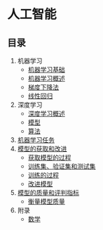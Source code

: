 # 人工智能

## 目录

1. 机器学习
   - [机器学习基础](./ReadMe/ML.md)
   - [机器学习概述](./ReadMe/1.md)
   - [梯度下降法](./ReadMe/2.md)
   - [线性回归](./ReadMe/3.md)
2. 深度学习
   - [深度学习概述](./ReadMe/21.md)
   - [模型](#模型)
   - [算法](#算法)
3. [机器学习任务](#机器学习任务)
4. [模型的获取和改进](#模型的获取和改进)
   - [获取模型的过程](#获取模型的过程)
   - [训练集、验证集和测试集](#训练集、验证集和测试集)
   - [训练的过程](#训练的过程)
   - [改进模型](#改进模型)
5. [模型的质量和评判指标](#模型的质量和评判指标)
   - [衡量模型质量](#衡量模型质量)
6. 附录
   - [数学](./ReadMe/math.md)
